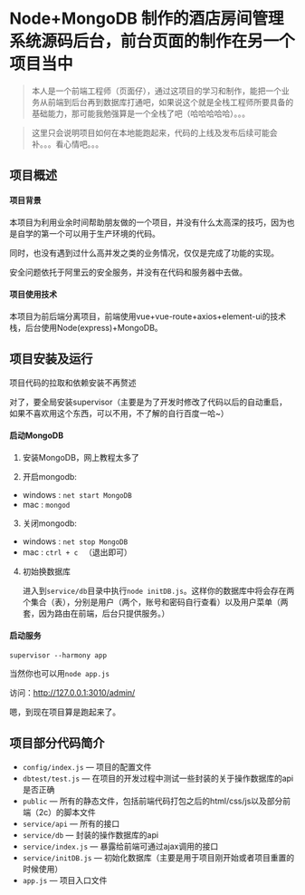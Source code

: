 # Node+MongoDB 制作的酒店房间管理系统源码后台，前台页面的制作在另一个项目当中

> 本人是一个前端工程师（页面仔），通过这项目的学习和制作，能把一个业务从前端到后台再到数据库打通吧，如果说这个就是全栈工程师所要具备的基础能力，那可能我勉强算是一个全栈了吧（哈哈哈哈哈）。。。

> 这里只会说明项目如何在本地能跑起来，代码的上线及发布后续可能会补。。。看心情吧。。。


## 项目概述

#### 项目背景
本项目为利用业余时间帮助朋友做的一个项目，并没有什么太高深的技巧，因为也是自学的第一个可以用于生产环境的代码。

同时，也没有遇到过什么高并发之类的业务情况，仅仅是完成了功能的实现。

安全问题依托于阿里云的安全服务，并没有在代码和服务器中去做。


#### 项目使用技术
本项目为前后端分离项目，前端使用vue+vue-route+axios+element-ui的技术栈，后台使用Node(express)+MongoDB。


## 项目安装及运行

项目代码的拉取和依赖安装不再赘述

对了，要全局安装supervisor（主要是为了开发时修改了代码以后的自动重启，如果不喜欢用这个东西，可以不用，不了解的自行百度一哈~）

#### 启动MongoDB
1. 安装MongoDB，网上教程太多了

2. 开启mongodb: 

-   windows : ``net start MongoDB``
-   mac : ``mongod``

3. 关闭mongodb:

-   windows : ``net stop MongoDB``
-   mac : ``ctrl + c `` （退出即可）

4. 初始换数据库

   进入到``service/db``目录中执行``node initDB.js``。这样你的数据库中将会存在两个集合（表），分别是用户（两个，账号和密码自行查看）以及用户菜单（两套，因为路由在前端，后台只提供服务。）


#### 启动服务 

```
supervisor --harmony app
```
当然你也可以用``node app.js``

访问：http://127.0.0.1:3010/admin/

嗯，到现在项目算是跑起来了。


## 项目部分代码简介
- `config/index.js` — 项目的配置文件
- `dbtest/test.js` — 在项目的开发过程中测试一些封装的关于操作数据库的api是否正确
- `public` — 所有的静态文件，包括前端代码打包之后的html/css/js以及部分前端（2c）的脚本文件
- `service/api` — 所有的接口
- `service/db` — 封装的操作数据库的api
- `service/index.js` — 暴露给前端可通过ajax调用的接口
- `service/initDB.js` — 初始化数据库（主要是用于项目刚开始或者项目重置的时候使用）
- `app.js` — 项目入口文件